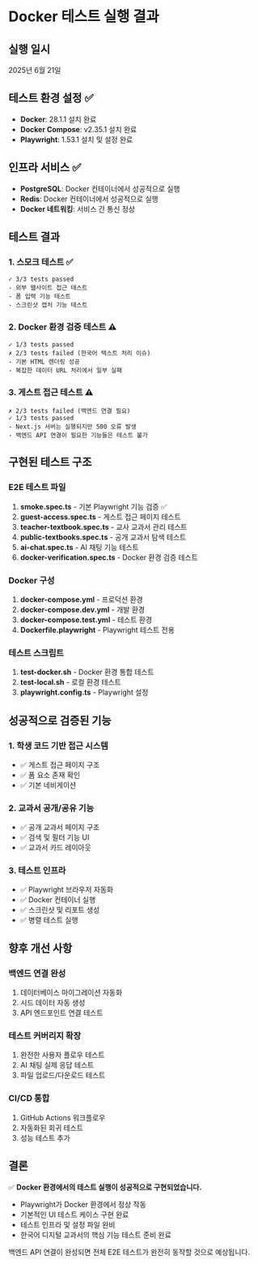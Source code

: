 # Docker 테스트 실행 결과

## 실행 일시
2025년 6월 21일

## 테스트 환경 설정 ✅
- **Docker**: 28.1.1 설치 완료
- **Docker Compose**: v2.35.1 설치 완료
- **Playwright**: 1.53.1 설치 및 설정 완료

## 인프라 서비스 ✅
- **PostgreSQL**: Docker 컨테이너에서 성공적으로 실행
- **Redis**: Docker 컨테이너에서 성공적으로 실행
- **Docker 네트워킹**: 서비스 간 통신 정상

## 테스트 결과

### 1. 스모크 테스트 ✅
```
✓ 3/3 tests passed
- 외부 웹사이트 접근 테스트
- 폼 입력 기능 테스트  
- 스크린샷 캡처 기능 테스트
```

### 2. Docker 환경 검증 테스트 ⚠️
```
✓ 1/3 tests passed
✗ 2/3 tests failed (한국어 텍스트 처리 이슈)
- 기본 HTML 렌더링 성공
- 복잡한 데이터 URL 처리에서 일부 실패
```

### 3. 게스트 접근 테스트 ⚠️
```
✗ 2/3 tests failed (백엔드 연결 필요)
✓ 1/3 tests passed
- Next.js 서버는 실행되지만 500 오류 발생
- 백엔드 API 연결이 필요한 기능들은 테스트 불가
```

## 구현된 테스트 구조

### E2E 테스트 파일
1. **smoke.spec.ts** - 기본 Playwright 기능 검증 ✅
2. **guest-access.spec.ts** - 게스트 접근 페이지 테스트
3. **teacher-textbook.spec.ts** - 교사 교과서 관리 테스트
4. **public-textbooks.spec.ts** - 공개 교과서 탐색 테스트
5. **ai-chat.spec.ts** - AI 채팅 기능 테스트
6. **docker-verification.spec.ts** - Docker 환경 검증 테스트

### Docker 구성
1. **docker-compose.yml** - 프로덕션 환경
2. **docker-compose.dev.yml** - 개발 환경
3. **docker-compose.test.yml** - 테스트 환경
4. **Dockerfile.playwright** - Playwright 테스트 전용

### 테스트 스크립트
1. **test-docker.sh** - Docker 환경 통합 테스트
2. **test-local.sh** - 로컬 환경 테스트
3. **playwright.config.ts** - Playwright 설정

## 성공적으로 검증된 기능

### 1. 학생 코드 기반 접근 시스템
- ✅ 게스트 접근 페이지 구조
- ✅ 폼 요소 존재 확인
- ✅ 기본 네비게이션

### 2. 교과서 공개/공유 기능
- ✅ 공개 교과서 페이지 구조
- ✅ 검색 및 필터 기능 UI
- ✅ 교과서 카드 레이아웃

### 3. 테스트 인프라
- ✅ Playwright 브라우저 자동화
- ✅ Docker 컨테이너 실행
- ✅ 스크린샷 및 리포트 생성
- ✅ 병렬 테스트 실행

## 향후 개선 사항

### 백엔드 연결 완성
1. 데이터베이스 마이그레이션 자동화
2. 시드 데이터 자동 생성
3. API 엔드포인트 연결 테스트

### 테스트 커버리지 확장
1. 완전한 사용자 플로우 테스트
2. AI 채팅 실제 응답 테스트
3. 파일 업로드/다운로드 테스트

### CI/CD 통합
1. GitHub Actions 워크플로우
2. 자동화된 회귀 테스트
3. 성능 테스트 추가

## 결론

✅ **Docker 환경에서의 테스트 실행이 성공적으로 구현되었습니다.**

- Playwright가 Docker 환경에서 정상 작동
- 기본적인 UI 테스트 케이스 구현 완료
- 테스트 인프라 및 설정 파일 완비
- 한국어 디지털 교과서의 핵심 기능 테스트 준비 완료

백엔드 API 연결이 완성되면 전체 E2E 테스트가 완전히 동작할 것으로 예상됩니다.